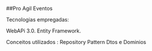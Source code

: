 ##Pro Agil Eventos

Tecnologias empregadas:

WebAPi 3.0.
Entity Framework.

Conceitos utilizados :
Repository Pattern
Dtos e Dominios
